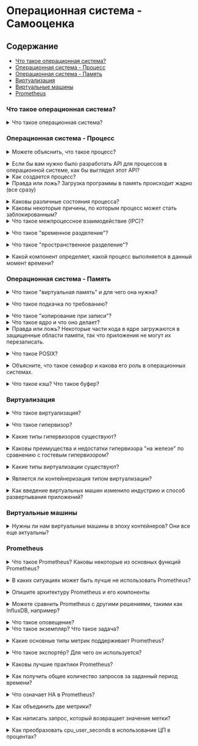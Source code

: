 # Операционная система - Самооценка

## Содержание
- [Что такое операционная система?](#что-такое-операционная-система)
- [Операционная система - Процесс](#операционная-система---процесс)
- [Операционная система - Память](#операционная-система---память)
- [Виртуализация](#виртуализация)
- [Виртуальные машины](#виртуальные-машины)
- [Prometheus](#prometheus)

### Что такое операционная система?
<details>
<summary>Что такое операционная система?</summary><br><b>

Из книги "Операционные системы: три простых шага":

"Отвечает за упрощение запуска программ (даже позволяя вам, казалось бы, запускать множество их одновременно), позволяя программам делить память, обеспечивая взаимодействие программ с устройствами и другие интересные вещи".
</b></details>

### Операционная система - Процесс

<details>
<summary>Можете объяснить, что такое процесс?</summary><br><b>

Процесс — это выполняемая программа. Программа состоит из одной или нескольких инструкций, и программа (или процесс) выполняется операционной системой.
</b></details>

<details>
<summary>Если бы вам нужно было разработать API для процессов в операционной системе, как бы выглядел этот API?</summary><br><b>

Он должен поддерживать следующее:

* Создать - позволять создавать новые процессы
* Удалить - позволять удалять/уничтожать процессы
* Состояние - позволять проверять состояние процесса, работает ли он, остановлен, ожидает и т.д.
* Остановить - позволять остановить выполняющийся процесс
</b></details>

<details>
<summary>Как создается процесс?</summary><br><b>

* Операционная система считывает код программы и любые дополнительные релевантные данные.
* Код программы загружается в память или, более конкретно, в адресное пространство процесса.
* Выделяется память для стека программы (также известного как стек выполнения). Стек также инициализируется ОС с такими данными, как argv, argc и параметры для main().
* Выделяется память для кучи программы, которая необходима для динамически выделяемых данных, таких как структуры данных, связанные списки и хеш-таблицы.
* Выполняются задачи инициализации ввода/вывода, такие как в системах на базе Unix/Linux, где у каждого процесса есть 3 дескриптора файлов (ввод, вывод и ошибка).
* ОС запускает программу, начиная с main().
</b></details>

<details>
<summary>Правда или ложь? Загрузка программы в память происходит жадно (все сразу)</summary><br><b>

Ложь. Это было верно в прошлом, но современные операционные системы выполняют ленивую загрузку, что означает, что сначала загружаются только те необходимые части, которые требуются для выполнения процесса.
</b></details>

<details>
<summary>Каковы различные состояния процесса?</summary><br><b>

* В работе - выполняет инструкции
* Готов - готов к выполнению, но по разным причинам находится в ожидании
* Заблокирован - ожидает завершения какой-то операции, например, запроса ввода-вывода с диска.
</b></details>

<details>
<summary>Каковы некоторые причины, по которым процесс может стать заблокированным?</summary><br><b>

  - Операции ввода-вывода (например, чтение с диска)
  - Ожидание пакета из сети
</b></details>

<details>
<summary>Что такое межпроцессное взаимодействие (IPC)?</summary><br><b>

Межпроцессное взаимодействие (IPC) — это механизмы, предоставляемые операционной системой, которые позволяют процессам управлять общими данными.
</b></details>

<details>
<summary>Что такое "временное разделение"? </summary><br><b>

Даже при использовании системы с одним физическим ЦПУ возможно позволить нескольким пользователям работать с ней и запускать программы. Это возможно благодаря временноё разделению, где вычислительные ресурсы делятся таким образом, что пользователю кажется, что система имеет несколько ЦПУ, хотя на самом деле это просто одно ЦПУ, которое разделяется путем применения многопрограммирования и многозадачности.
</b></details>

<details>
<summary>Что такое "пространственное разделение"?</summary><br><b>

Отчасти противоположное временно́му разделению. В то время как в (временном) разделении ресурс используется какое-то время одним субъектом, а затем тем же ресурсом может воспользоваться другой, в пространственном разделении пространство разделяется несколькими объектами, но так, что оно не передается между ними.<br>
Оно используется одним объектом, пока этот объект не решит избавиться от него. Например, в области хранения. В хранении файл принадлежит вам, пока вы не решите его удалить.
</b></details>

<details>
<summary>Какой компонент определяет, какой процесс выполняется в данный момент времени?</summary><br><b>

Планировщик ЦП
</b></details>

### Операционная система - Память

<details>
<summary>Что такое "виртуальная память" и для чего она нужна?</summary><br><b>

Виртуальная память соединяет оперативную память вашего компьютера с временным пространством на вашем жестком диске. Когда ОЗУ заканчивается, виртуальная память помогает переместить данные из ОЗУ в областъ, называемую файлом подкачки. Перемещение данных в файл подкачки может освободить ОЗУ, чтобы ваш компьютер мог выполнить свою работу. В общем, чем больше ОЗУ у вашего компьютера, тем быстрее работают программы.
https://www.minitool.com/lib/virtual-memory.html
</b></details>

<details>
<summary>Что такое подкачка по требованию?</summary><br><b>

Подкачка по требованию - это техника управления памятью, при которой страницы загружаются в физическую память только при доступе к процессом. Она оптимизирует использование памяти, загружая страницы по требованию, уменьшая время запуска и пространственные накладные расходы. Однако это вводит некоторую задержку при первом доступе к страницам. В целом, это экономичный подход к управлению ресурсами памяти в операционных системах.
</b></details>

<details>
<summary>Что такое "копирование при записи"?</summary><br><b>
Копирование при записи (COW) - это концепция управления ресурсами, целью которой является сокращение ненужного копирования информации. Это концепция, которая реализована, например, в системном вызове POSIX fork, который создает дублирующий процесс вызывающего процесса.

Идея:
1. Если ресурсы разделяются между 2 или более субъектами (например, сегменты общей памяти между 2 процессами), ресурсы не нужно копировать для каждого субъекта, а скорее каждый субъект имеет разрешение на операцию ЧТЕНИЯ на общем ресурсе. (общие сегменты помечены как только для чтения)
(Представьте, что у каждого субъекта есть указатель на местоположение общего ресурса, который может быть разыменован для чтения его значения).
2. Если один субъект выполнит операцию ЗАПиси на общий ресурс, возникнет проблема, поскольку ресурс также будет постоянно изменен для ВСЕХ других субъектов, которые его разделяют.
(Представьте, что процесс изменяет некоторые переменные в стеке или выделяет некоторые данные динамически в куче, эти изменения к общему ресурсу также будут применены для ВСЕХ других процессов, это определенно нежелательное поведение).
3. В качестве решения только в том случае, если операция ЗАПиси собирается быть выполненной на общем ресурсе, этот ресурс сначала КОПИРУЕТСЯ, а затем вносятся изменения.
</b></details>

<details>
<summary>Что такое ядро и что оно делает?</summary><br><b>

Ядро является частью операционной системы и отвечает за такие задачи, как:

  * Выделение памяти
  * Планирование процессов
  * Управление ЦП
</b></details>

<details>
<summary>Правда или ложь? Некоторые части кода в ядре загружаются в защищенные области памяти, так что приложения не могут их перезаписать.</summary><br><b>

Правда
</b></details>

<details>
<summary>Что такое POSIX?</summary><br><b>

POSIX (Portable Operating System Interface) - это набор стандартов, который определяет интерфейс между Unix-подобной операционной системой и приложениями.
</b></details>

<details>
<summary>Объясните, что такое семафор и какова его роль в операционных системах.</summary><br><b>

Семафор - это примитив синхронизации, используемый в операционных системах и конкурентном программировании для управления доступом к общим ресурсам. Это переменная или абстрактный тип данных, который действует как счетчик или механизм сигнализации для управления доступом к ресурсам несколькими процессами или потоками.
</b></details>

<details>
<summary>Что такое кэш? Что такое буфер?</summary><br><b>

Кэш: Кэш обычно используется, когда процессы читают и записывают на диск, чтобы ускорить процесс, делая доступными похожие данные, используемые различными программами.
Буфер: Зарезервированное место в ОЗУ, которое используется для временного хранения данных.
</b></details>

### Виртуализация

<details>
<summary>Что такое виртуализация?</summary><br><b>

Виртуализация использует программное обеспечение для создания абстрактного уровня над компьютерным оборудованием, который позволяет разделять аппаратные элементы одного компьютера - процессоры, память, хранилище и др. - на несколько виртуальных компьютеров, обычно называемых виртуальными машинами (VM).
</b></details>

<details>
<summary>Что такое гипервизор?</summary><br><b>

Red Hat: "Гипервизор - это программное обеспечение, которое создает и управляет виртуальными машинами (VM). Гипервизор, иногда называемый монитором виртуальных машин (VMM), изолирует операционную систему гипервизора и ресурсы от виртуальных машин и позволяет создавать и управлять этими ВМ."

Читать подробнее [здесь](https://www.redhat.com/en/topics/virtualization/what-is-a-hypervisor)
</b></details>

<details>
<summary>Какие типы гипервизоров существуют?</summary><br><b>

Гостевые гипервизоры и гипервизоры "на железе".
</b></details>

<details>
<summary>Каковы преимущества и недостатки гипервизора "на железе" по сравнению с гостевым гипервизором?</summary><br><b>

Из-за наличия собственных драйверов и прямого доступа к аппаратным компонентам гипервизор "на железе" часто обеспечивает лучшую производительность, а также стабильность и масштабируемость.

С другой стороны, вероятнее всего, будут ограничения по загрузке (любых) драйверов, поэтому гостевой гипервизор обычно выигрывает от лучшей аппаратной совместимости.
</b></details>

<details>
<summary>Какие типы виртуализации существуют?</summary><br><b>

Виртуализация операционной системы,
Виртуализация сетевых функций,
Виртуализация рабочего стола.
</b></details>

<details>
<summary>Является ли контейнеризация типом виртуализации?</summary><br><b>

Да, это виртуализация на уровне операционной системы, где ядро разделяется и позволяет использовать несколько изолированных экземпляров пользовательского пространства.
</b></details>

<details>
<summary>Как введение виртуальных машин изменило индустрию и способ развертывания приложений?</summary><br><b>

Введение виртуальных машин позволило компаниям разворачивать несколько бизнес-приложений на одном аппаратном обеспечении, при этом каждое приложение изолируется друг от друга безопасным способом и работает на своей отдельной операционной системе.
</b></details>

### Виртуальные машины

<details>
<summary>Нужны ли нам виртуальные машины в эпоху контейнеров? Они все еще актуальны?</summary><br><b>

Да, виртуальные машины все еще актуальны даже в эпоху контейнеров. Хотя контейнеры предоставляют легковесную и портативную альтернативу виртуальным машинам, у них есть определенные ограничения. Виртуальные машины по-прежнему важны, потому что они предлагают изоляцию и безопасность, могут запускать различные операционные системы и хорошо подходят для устаревших приложений. Ограничения контейнеров, например, это совместное использование ядра хоста.
</b></details>

### Prometheus

<details>
<summary>Что такое Prometheus? Каковы некоторые из основных функций Prometheus?</summary><br><b>

Prometheus - это популярный инструмент для мониторинга и оповещения с открытым исходным кодом, изначально разработанный в SoundCloud. Он предназначен для сбора и хранения данных временных рядов и позволяет выполнять запросы и анализ этих данных с помощью мощного языка запросов, называемого PromQL. Prometheus часто используется для мониторинга облако-ориентированных приложений, микросервисов и другой современной инфраструктуры.

Некоторые из основных функций Prometheus включают в себя:

1. Модель данных: Prometheus использует гибкую модель данных, которая позволяет пользователям организовывать и маркировать свои данные временных рядов таким образом, который имеет смысл для их конкретного случая использования. Метки используются для обозначения различных измерений данных, таких как источник данных или среда, в которой она была собрана.

2. Архитектура на основе извлечения: Prometheus использует модель извлечения для сбора данных из целевых систем, что означает, что сервер Prometheus активно запрашивает свои цели за метриками через регулярные интервалы. Эта архитектура более масштабируема и надежна, чем модель на основе передачи, которая требует, чтобы каждая цель передавала данные серверу.

3. База данных временных рядов: Prometheus хранит все свои данные в базе данных временных рядов, что позволяет пользователям выполнять запросы по временным диапазонам и агрегировать и анализировать свои данные различными способами. База данных оптимизирована для записей и может обрабатывать большие объемы данных с низкой задержкой.

4. Оповещение: Prometheus включает в себя мощную систему оповещения, которая позволяет пользователям определять правила на основе их данных метрик и отправлять оповещения, когда выполняются определенные условия. Оповещения могут быть отправлены по электронной почте, чату или другим каналам и могут быть настроены для включения конкретных деталей о проблеме.

5. Визуализация: Prometheus имеет встроенный инструмент для графиков и визуализации, называемый PromDash, который позволяет пользователям создавать пользовательские панели для мониторинга своих систем и приложений. PromDash поддерживает множество типов графиков и вариантов визуализации и может быть настроен с помощью CSS и JavaScript.

В целом, Prometheus является мощным и гибким инструментом для мониторинга и анализа систем и приложений и широко используется в отрасли для облачного мониторинга и наблюдаемости.
</b></details>

<details>
<summary>В каких ситуациях может быть лучше не использовать Prometheus?</summary><br><b>

Согласно документации Prometheus: "если вам нужна 100% точность, такая как выставление счетов за каждую заявку".
</b></details>

<details>
<summary>Опишите архитектуру Prometheus и его компоненты</summary><br><b>

Архитектура Prometheus состоит из четырех основных компонентов:

1. Сервер Prometheus: Сервер Prometheus отвечает за сбор и хранение данных метрик. У него есть простой встроенный уровень хранения, который позволяет хранить данные временных рядов в базе данных, упорядоченной по времени.

2. Клиентские библиотеки: Prometheus предоставляет ряд клиентских библиотек, которые позволяют приложениям предоставлять свои данные метрик в формате, который может быть принят сервером Prometheus. Эти библиотеки доступны для различных языков программирования, включая Java, Python и Go.

3. Экспортёры: Экспортёры — это программные компоненты, которые предоставляют существующие метрики из сторонних систем и делают их доступными для сбора сервером Prometheus. Prometheus предоставляет экспортёры для ряда популярных технологий, включая MySQL, PostgreSQL и Apache.

4. Alertmanager: Компонент Alertmanager отвечает за обработку оповещений, генерируемых сервером Prometheus. Он может обрабатывать оповещения из нескольких источников и предоставляет ряд функций для дублирования, группировки и маршрутизации оповещений на соответствующие каналы.

В целом архитектура Prometheus спроектирована так, чтобы быть высокомасштабируемой и резистентной. Сервер и клиентские библиотеки могут быть развернуты в распределенной манере для поддержки мониторинга в крупных и динамичных средах.
</b></details>

<details>
<summary>Можете сравнить Prometheus с другими решениями, такими как InfluxDB, например?</summary><br><b>

По сравнению с другими решениями для мониторинга, такими как InfluxDB, Prometheus известен своей высокой производительностью и масштабируемостью. Он может обрабатывать большие объемы данных и легко интегрируется с другими инструментами в экосистеме мониторинга. InfluxDB, с другой стороны, известен своей простотой и удобством использования. У него дружелюбный интерфейс и простые API для сбора и запроса данных.

Еще одно популярное решение, Nagios, представляет собой более традиционную систему мониторинга, которая опирается на модель передачи для сбора данных. Nagios существует уже долгое время и известен своей стабильностью и надежностью. Однако по сравнению с Prometheus, Nagios недостаточно продвинут в ряде функций, таких как многомерная модель данных и мощный язык запросов.

В целом выбор решения для мониторинга зависит от конкретных потребностей и требований организации. В то время как Prometheus является отличным выбором для масштабного мониторинга и оповещения, InfluxDB может быть лучшим вариантом для небольших сред, где требуется простота и удобство. Nagios остается надежным выбором для организаций, которые отдают предпочтение стабильности и надежности перед продвинутыми функциями.
</b></details>

<details>
<summary>Что такое оповещение?</summary><br><b>
В Prometheus оповещение - это уведомление, срабатывающее, когда выполняется определенное условие или порог. Оповещения могут быть настроены на срабатывание, когда определенные метрики превышают определенный порог или когда происходят конкретные события. После срабатывания оповещения оно может быть отправлено через различные каналы, такие как электронная почта, пейджер или чат, чтобы уведомить соответствующие команды или отдельных сотрудников о необходимости принять соответствующие меры. Оповещения являются критически важным компонентом любой системы мониторинга, так как они позволяют командам проактивно обнаруживать и реагировать на проблемы до того, как они повлияют на пользователей или вызовут простой системы.
</b></details>

<details>
<summary>Что такое экземпляр? Что такое задача?</summary><br><b>

В Prometheus экземпляр относится к одной целевой системе, которая мониторится. Например, один сервер или сервис. Задача - это набор экземпляров, выполняющих одну и ту же функцию, например, набор веб-серверов, обслуживающих одно и то же приложение. Задачи позволяют вам определять и управлять группой целей вместе.

По сути, экземпляр - это отдельная цель, из которой Prometheus собирает метрики, тогда как задача - это коллекция аналогичных экземпляров, которые могут управляться как группа.
</b></details>

<details>
<summary>Какие основные типы метрик поддерживает Prometheus?</summary><br><b>
Prometheus поддерживает несколько типов метрик, включая:

1. Счётчик: Монотонно возрастающее значение, используемое для отслеживания количества событий или образцов. Примеры включают количество обработанных запросов или общее количество возникших ошибок.

2. Датчик: Значение, которое может увеличиваться или уменьшаться, например, использование ЦП или использование памяти. В отличие от счётчиков, значения определенного датчика могут быть произвольными, то есть они могут увеличиваться и уменьшаться в зависимости от изменений в системе, которая мониторится.

3. Гистограмма: Набор наблюдений или событий, которые распределены по "ведрам" в зависимости от их значений. Гистограммы помогают анализировать распределение метрики, такие как задержки запросов или размеры ответов.

4. Резюме: Резюме похоже на гистограмму, но вместо ведер предоставляет набор квантилей для наблюдаемых значений. Резюме полезны для мониторинга распределения задержек запросов или размеров ответов во времени.

Prometheus также поддерживает различные функции и операторы для агрегации и манипулирования метриками, такие как sum, max, min и rate. Эти функции делают его мощным инструментом для мониторинга и оповещения по системным метрикам.
</b></details>

<details>
<summary>Что такое экспортёр? Для чего он используется?</summary><br><b>
Экспортёр служит мостом между сторонней системой или приложением и Prometheus, позволяя Prometheus мониторить и собирать данные с этой системы или приложения.

Экспортёр действует как сервер, прослушивающий определенный сетевой порт для запросов от Prometheus на извлечение метрик. Он собирает метрики из сторонней системы или приложения и преобразует их в формат, понятный Prometheus. Затем экспортёр выставляет эти метрики для Prometheus через HTTP-endpoint, что делает их доступными для сбора и анализа.

Экспортёры обычно используются для мониторинга различных компонентов инфраструктуры, таких как базы данных, веб-серверы и системы хранения. Например, существуют экспортёры для мониторинга популярных баз данных, таких как MySQL и PostgreSQL, а также веб-серверов, таких как Apache и Nginx.

В целом, экспортёры являются критически важным компонентом экосистемы Prometheus, позволяя мониторить широкий спектр систем и приложений и обеспечивая высокую степень гибкости и расширяемости платформы.
</b></details>

<details>
<summary>Каковы лучшие практики Prometheus?</summary><br><b>
Вот три из них:

1. Внимательно маркируйте: Внимательная и последовательная маркировка метрик является ключевым моментом для эффективных запросов и оповещений. Метки должны быть ясными, лаконичными и содержать всю релевантную информацию о метрике.

2. Держите метрики простыми: Метрики, предоставляемые экспортёрами, должны быть простыми и сосредоточенными на одном аспекте системы, которую мониторят. Это помогает избежать путаницы и обеспечивает легкость понимания метрик всеми членами команды.

3. Используйте оповещения умеренно: Хотя оповещение является мощной функцией Prometheus, его следует использовать умеренно и только для наиболее критичных вопросов. Установка слишком многих оповещений может привести к утомлению от оповещений и результату в том, что важные оповещения будут игнорироваться. Рекомендуется настраивать только наиболее важные оповещения и корректировать пороги с течением времени на основе фактической частоты оповещений.
</b></details>

<details>
<summary>Как получить общее количество запросов за заданный период времени?</summary><br><b>
Чтобы получить общее количество запросов за заданный период времени с помощью Prometheus, вы можете использовать функцию *sum* в комбинации с функцией *rate*. Вот пример запроса, который даст вам общее количество запросов за последний час:

```
sum(rate(http_requests_total[1h]))
```
В этом запросе *http_requests_total* - это имя метрики, отслеживающей общее количество HTTP-запросов, а функция *rate* рассчитывает скорость запросов в секунду за последний час. Функция *sum* затем суммирует все запросы, чтобы дать вам общее количество запросов за последний час.

Вы можете изменить диапазон времени, изменив продолжительность в функции *rate*. Например, если вы хотите получить общее количество запросов за последний день, вы можете изменить функцию на *rate(http_requests_total[1d])*.
</b></details>

<details>
<summary>Что означает HA в Prometheus?</summary><br><b>

HA означает Высокая Доступность. Это означает, что система спроектирована так, чтобы быть высоконадежной и всегда доступной, даже в условиях сбоев или других проблем. На практике это обычно включает в себя настройку нескольких экземпляров Prometheus и обеспечение их синхронизации и бесшовной работы вместе. Это можно достичь с помощью различных техник, таких как балансировка нагрузки, репликация и механизмы переключения на резервный вариант. Реализуя HA в Prometheus, пользователи могут гарантировать, что их данные мониторинга всегда доступны и актуальны, даже в условиях аппаратных или программных сбоев, сетевых проблем или других проблем, которые могли бы привести к прерыванию работы или потере данных.
</b></details>

<details>
<summary>Как объединить две метрики?</summary><br><b>
В Prometheus объединение двух метрик можно достичь с помощью функции *join()*. Функция *join()* объединяет две или более временных рядов на основе их значений меток. Она принимает два обязательных аргумента: *on* и *table*. Аргумент on указывает метки, по которым происходит объединение, а аргумент *table* указывает временные ряды для объединения.

Вот пример того, как объединить две метрики с помощью функции *join()*:

```
sum_series(
  join(
    on(service, instance) request_count_total,
    on(service, instance) error_count_total,
  )
)
```
В этом примере функция *join()* объединяет временные ряды *request_count_total* и *error_count_total* на основе их значений меток *service* и *instance*. Функция *sum_series()* затем рассчитывает сумму результирующих временных рядов.
</b></details>

<details>
<summary>Как написать запрос, который возвращает значение метки?</summary><br><b>
Чтобы написать запрос, который возвращает значение метки в Prometheus, вы можете использовать функцию *label_values*. Функция *label_values* принимает два аргумента: имя метки и имя метрики.

Например, если у вас есть метрика с именем *http_requests_total* с меткой под названием *method*, и вы хотите вернуть все значения метки *method*, вы можете использовать следующий запрос:

```
label_values(http_requests_total, method)
```

Это вернет список всех значений для метки *method* в метрике *http_requests_total*. Затем вы можете использовать этот список в дальнейших запросах или для фильтрации ваших данных.
</b></details>

<details>
<summary>Как преобразовать cpu_user_seconds в использование ЦП в процентах?</summary><br><b>
Чтобы преобразовать *cpu_user_seconds* в процент использования ЦП, вам нужно разделить его на общее время и количество ЦП, а затем умножить на 100. Формула следующая:

```
100 * sum(rate(process_cpu_user_seconds_total{job="<job-name>"}[<time-period>])) by (instance) / (<time-period> * <num-cpu-cores>)
```

Здесь *<job-name>* - это имя задачи, которую вы хотите запросить, *<time-period>* - это временной диапазон, который вы хотите запросить (например, *5m*, *1h*), а *<num-cpu-cores>* - количество ядер ЦП на машине, которую вы запрашиваете.

Например, чтобы получить процент использования ЦП за последние 5 минут для задачи с именем *my-job*, работающей на машине с 4 ядрами ЦП, вы можете использовать следующий запрос:

```
100 * sum(rate(process_cpu_user_seconds_total{job="my-job"}[5m])) by (instance) / (5m * 4)
```
</b></details>